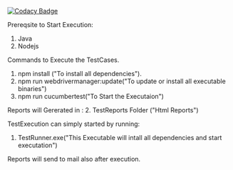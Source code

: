 [![Codacy Badge](https://app.codacy.com/project/badge/Grade/9ec86f6208a9445089531a7358758d1f)](https://www.codacy.com/manual/lkumarra/ProtractorBDDFramework?utm_source=github.com&amp;utm_medium=referral&amp;utm_content=lkumarra/ProtractorBDDFramework&amp;utm_campaign=Badge_Grade)

Prereqsite to Start Execution:
1. Java
2. Nodejs

Commands to Execute the TestCases.
1. npm install ("To install all dependencies").
2. npm run webdrivermanager:update("To update or install all executable binaries")
3. npm run cucumbertest("To Start the Executaion")

Reports will Gererated in :
2. TestReports Folder ("Html Reports")

TestExecution can simply started by running:
1. TestRunner.exe("This Executable will intall all dependencies and start executation")

Reports will send to mail also after execution.